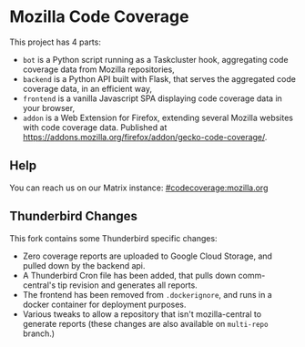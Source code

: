 # Mozilla Code Coverage

This project has 4 parts:

* `bot` is a Python script running as a Taskcluster hook, aggregating code coverage data from Mozilla repositories,
* `backend` is a Python API built with Flask, that serves the aggregated code coverage data, in an efficient way,
* `frontend` is a vanilla Javascript SPA displaying code coverage data in your browser,
* `addon` is a Web Extension for Firefox, extending several Mozilla websites with code coverage data. Published at https://addons.mozilla.org/firefox/addon/gecko-code-coverage/.

## Help

You can reach us on our Matrix instance: [#codecoverage:mozilla.org](https://chat.mozilla.org/#/room/#codecoverage:mozilla.org)

## Thunderbird Changes

This fork contains some Thunderbird specific changes:

* Zero coverage reports are uploaded to Google Cloud Storage, and pulled down by the backend api.
* A Thunderbird Cron file has been added, that pulls down comm-central's tip revision and generates all reports.
* The frontend has been removed from `.dockerignore`, and runs in a docker container for deployment purposes.
* Various tweaks to allow a repository that isn't mozilla-central to generate reports (these changes are also available on `multi-repo` branch.)
